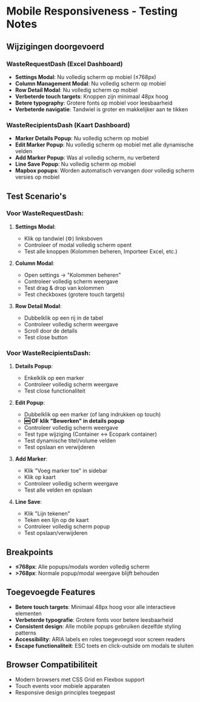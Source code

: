 # Mobile Responsiveness - Testing Notes

## Wijzigingen doorgevoerd

### WasteRequestDash (Excel Dashboard)
- **Settings Modal**: Nu volledig scherm op mobiel (≤768px)
- **Column Management Modal**: Nu volledig scherm op mobiel
- **Row Detail Modal**: Nu volledig scherm op mobiel
- **Verbeterde touch targets**: Knoppen zijn minimaal 48px hoog
- **Betere typography**: Grotere fonts op mobiel voor leesbaarheid
- **Verbeterde navigatie**: Tandwiel is groter en makkelijker aan te tikken

### WasteRecipientsDash (Kaart Dashboard)
- **Marker Details Popup**: Nu volledig scherm op mobiel
- **Edit Marker Popup**: Nu volledig scherm op mobiel met alle dynamische velden
- **Add Marker Popup**: Was al volledig scherm, nu verbeterd
- **Line Save Popup**: Nu volledig scherm op mobiel
- **Mapbox popups**: Worden automatisch vervangen door volledig scherm versies op mobiel

## Test Scenario's

### Voor WasteRequestDash:
1. **Settings Modal**: 
   - Klik op tandwiel (⚙️) linksboven
   - Controleer of modal volledig scherm opent
   - Test alle knoppen (Kolommen beheren, Importeer Excel, etc.)

2. **Column Modal**:
   - Open settings → "Kolommen beheren"
   - Controleer volledig scherm weergave
   - Test drag & drop van kolommen
   - Test checkboxes (grotere touch targets)

3. **Row Detail Modal**:
   - Dubbelklik op een rij in de tabel
   - Controleer volledig scherm weergave
   - Scroll door de details
   - Test close button

### Voor WasteRecipientsDash:
1. **Details Popup**:
   - Enkelklik op een marker
   - Controleer volledig scherm weergave
   - Test close functionaliteit

2. **Edit Popup**:
   - Dubbelklik op een marker (of lang indrukken op touch)
   - **🆕 OF klik "Bewerken" in details popup**
   - Controleer volledig scherm weergave
   - Test type wijziging (Container ↔ Ecopark container)
   - Test dynamische titel/volume velden
   - Test opslaan en verwijderen

3. **Add Marker**:
   - Klik "Voeg marker toe" in sidebar
   - Klik op kaart
   - Controleer volledig scherm weergave
   - Test alle velden en opslaan

4. **Line Save**:
   - Klik "Lijn tekenen"
   - Teken een lijn op de kaart
   - Controleer volledig scherm popup
   - Test opslaan/verwijderen

## Breakpoints
- **≤768px**: Alle popups/modals worden volledig scherm
- **>768px**: Normale popup/modal weergave blijft behouden

## Toegevoegde Features
- **Betere touch targets**: Minimaal 48px hoog voor alle interactieve elementen
- **Verbeterde typografie**: Grotere fonts voor betere leesbaarheid
- **Consistent design**: Alle mobile popups gebruiken dezelfde styling patterns
- **Accessibility**: ARIA labels en roles toegevoegd voor screen readers
- **Escape functionaliteit**: ESC toets en click-outside om modals te sluiten

## Browser Compatibiliteit
- Modern browsers met CSS Grid en Flexbox support
- Touch events voor mobiele apparaten
- Responsive design principles toegepast